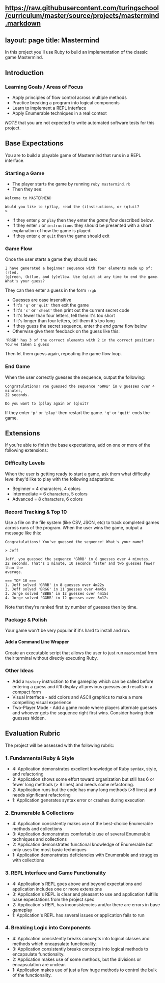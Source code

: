 https://raw.githubusercontent.com/turingschool/curriculum/master/source/projects/mastermind.markdown
---
layout: page
title: Mastermind
---

In this project you'll use Ruby to build an implementation of the classic game Mastermind.

## Introduction

### Learning Goals / Areas of Focus

* Apply principles of flow control across multiple methods
* Practice breaking a program into logical components
* Learn to implement a REPL interface
* Apply Enumerable techniques in a real context

*NOTE* that you are not expected to write automated software tests for this project.

## Base Expectations

You are to build a playable game of Mastermind that runs in a REPL interface.

### Starting a Game

* The player starts the game by running `ruby mastermind.rb`
* Then they see:

```
Welcome to MASTERMIND

Would you like to (p)lay, read the (i)nstructions, or (q)uit?
>
```

* If they enter `p` or `play` then they enter the *game flow* described below.
* If they enter `i` or `instructions` they should be presented with a short explanation of how
the game is played.
* If they enter `q` or `quit` then the game should exit

### Game Flow

Once the user starts a game they should see:

```
I have generated a beginner sequence with four elements made up of: (r)ed,
(g)reen, (b)lue, and (y)ellow. Use (q)uit at any time to end the game.
What's your guess?
```

They can then enter a guess in the form `rrgb`

* Guesses are case insensitive
* If it's `'q'` or `'quit'` then exit the game
* If it's `'c'` or `'cheat'` then print out the current secret code
* If it's fewer than four letters, tell them it's too short
* If it's longer than four letters, tell them it's too long
* If they guess the secret sequence, enter the *end game* flow below
* Otherwise give them feedback on the guess like this:

```
'RRGB' has 3 of the correct elements with 2 in the correct positions
You've taken 1 guess
```

Then let them guess again, repeating the game flow loop.

### End Game

When the user correctly guesses the sequence, output the following:

```
Congratulations! You guessed the sequence 'GRRB' in 8 guesses over 4 minutes,
22 seconds.

Do you want to (p)lay again or (q)uit?
```

If they enter `'p'` or `'play'` then restart the game. `'q'` or `'quit'` ends
the game.

## Extensions

If you're able to finish the base expectations, add on one or more of the
following extensions:

### Difficulty Levels

When the user is getting ready to start a game, ask them what difficulty
level they'd like to play with the following adaptations:

* Beginner = 4 characters, 4 colors
* Intermediate = 6 characters, 5 colors
* Advanced = 8 characters, 6 colors

### Record Tracking & Top 10

Use a file on the file system (like CSV, JSON, etc) to track completed
games across runs of the program. When the user wins the game, output a message like this:

```
Congratulations! You've guessed the sequence! What's your name?

> Jeff

Jeff, you guessed the sequence 'GRRB' in 8 guesses over 4 minutes,
22 seconds. That's 1 minute, 10 seconds faster and two guesses fewer than the
average.

=== TOP 10 ===
1. Jeff solved 'GRRB' in 8 guesses over 4m22s
2. Jeff solved 'BRGG' in 11 guesses over 4m45s
3. Jorge solved 'BBBB' in 12 guesses over 4m15s
4. Jorge solved 'GGBB' in 12 guesses over 5m12s
```

Note that they're ranked first by number of guesses then by time.

### Package & Polish

Your game won't be very popular if it's hard to install and run.

#### Add a Command Line Wrapper

Create an executable script that allows the user to just run `mastermind`
from their terminal without directly executing Ruby.

### Other Ideas

* Add a `history` instruction to the gameplay which can be called before entering a guess and it'll display
all previous guesses and results in a compact form
* Visual Interface - add colors and ASCII graphics to make a more compelling
visual experience
* Two-Player Mode - Add a game mode where players alternate guesses and whoever
gets the sequence right first wins. Consider having their guesses hidden.

## Evaluation Rubric

The project will be assessed with the following rubric:

### 1. Fundamental Ruby & Style

* 4:  Application demonstrates excellent knowledge of Ruby syntax, style, and refactoring
* 3:  Application shows some effort toward organization but still has 6 or fewer long methods (> 8 lines) and needs some refactoring.
* 2:  Application runs but the code has many long methods (>8 lines) and needs significant refactoring
* 1:  Application generates syntax error or crashes during execution

### 2. Enumerable & Collections

* 4: Application consistently makes use of the best-choice Enumerable methods and collections
* 3: Application demonstrates comfortable use of several Enumerable techniques and collections
* 2: Application demonstrates functional knowledge of Enumerable but only uses the most basic techniques
* 1: Application demonstrates deficiencies with Enumerable and struggles with collections

### 3. REPL Interface and Game Functionality

* 4: Application's REPL goes above and beyond expectations and application includes one or more extensions
* 3: Application's REPL is clear and pleasant to use and application fulfills base expectations from the project spec
* 2: Application's REPL has inconsistencies and/or there are errors in base gameplay
* 1: Application's REPL has several issues or application fails to run

### 4. Breaking Logic into Components

* 4: Application consistently breaks concepts into logical classes and methods which encapsulate functionality.
* 3: Application consistently breaks concepts into logical methods to encapsulate functionality.
* 2: Application makes use of some methods, but the divisions or encapsulation are unclear.
* 1: Application makes use of just a few huge methods to control the bulk of the functionality.
